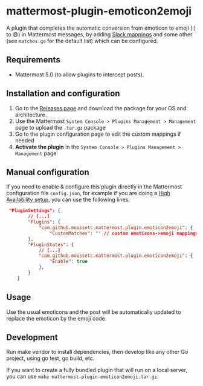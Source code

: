 # mattermost-plugin-emoticon2emoji
A plugin that completes the automatic conversion from emoticon to emoji (:) to :smile:) in Mattermost messages, by adding [Slack mappings](https://get.slack.help/hc/en-us/articles/202931348-Use-emoji-and-emoticons#use-emoticons) and some other (see `matches.go` for the default list) which can be configured.

## Requirements
- Mattermost 5.0 (to allow plugins to intercept posts).

## Installation and configuration
1. Go to the [Releases page](https://github.com/moussetc/mattermost-plugin-emoticon2emoji/releases) and download the package for your OS and architecture.
2. Use the Mattermost `System Console > Plugins Management > Management` page to upload the `.tar.gz` package
3. Go to the plugin configuration page to edit the custom mappings if needed
4. **Activate the plugin** in the `System Console > Plugins Management > Management` page

## Manual configuration
If you need to enable & configure this plugin directly in the Mattermost configuration file `config.json`, for example if you are doing a [High Availability setup](https://docs.mattermost.com/deployment/cluster.html), you can use the following lines:
```json
 "PluginSettings": {
        // [...]
        "Plugins": {
            "com.github.moussetc.mattermost.plugin.emoticon2emoji": {
                "CustomMatches": "" // custom emoticons->emoji mappings in JSON format, see plugin.yaml for the default value
        },
        "PluginStates": {
            // [...]
            "com.github.moussetc.mattermost.plugin.emoticon2emoji": {
                "Enable": true
            },
        }
    }
```

## Usage
Use the usual emoticons and the post will be automatically updated to replace the emoticon by the emoji code.

## Development
Run make vendor to install dependencies, then develop like any other Go project, using go test, go build, etc.

If you want to create a fully bundled plugin that will run on a local server, you can use `make mattermost-plugin-emoticon2emoji.tar.gz`.
